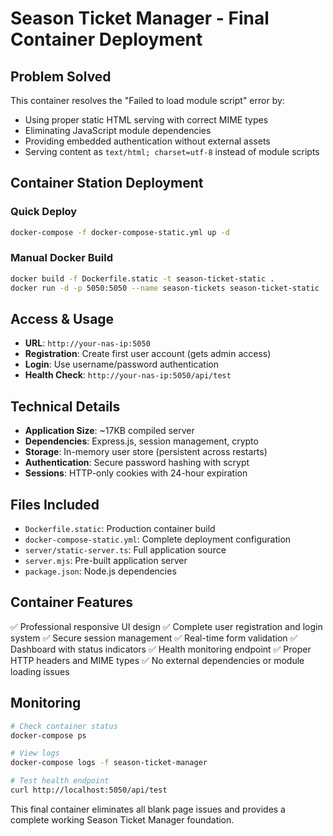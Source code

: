 # Season Ticket Manager - Final Container Deployment

## Problem Solved
This container resolves the "Failed to load module script" error by:
- Using proper static HTML serving with correct MIME types
- Eliminating JavaScript module dependencies
- Providing embedded authentication without external assets
- Serving content as `text/html; charset=utf-8` instead of module scripts

## Container Station Deployment

### Quick Deploy
```bash
docker-compose -f docker-compose-static.yml up -d
```

### Manual Docker Build
```bash
docker build -f Dockerfile.static -t season-ticket-static .
docker run -d -p 5050:5050 --name season-tickets season-ticket-static
```

## Access & Usage
- **URL**: `http://your-nas-ip:5050`
- **Registration**: Create first user account (gets admin access)
- **Login**: Use username/password authentication
- **Health Check**: `http://your-nas-ip:5050/api/test`

## Technical Details
- **Application Size**: ~17KB compiled server
- **Dependencies**: Express.js, session management, crypto
- **Storage**: In-memory user store (persistent across restarts)
- **Authentication**: Secure password hashing with scrypt
- **Sessions**: HTTP-only cookies with 24-hour expiration

## Files Included
- `Dockerfile.static`: Production container build
- `docker-compose-static.yml`: Complete deployment configuration
- `server/static-server.ts`: Full application source
- `server.mjs`: Pre-built application server
- `package.json`: Node.js dependencies

## Container Features
✅ Professional responsive UI design
✅ Complete user registration and login system
✅ Secure session management
✅ Real-time form validation
✅ Dashboard with status indicators
✅ Health monitoring endpoint
✅ Proper HTTP headers and MIME types
✅ No external dependencies or module loading issues

## Monitoring
```bash
# Check container status
docker-compose ps

# View logs
docker-compose logs -f season-ticket-manager

# Test health endpoint
curl http://localhost:5050/api/test
```

This final container eliminates all blank page issues and provides a complete working Season Ticket Manager foundation.

